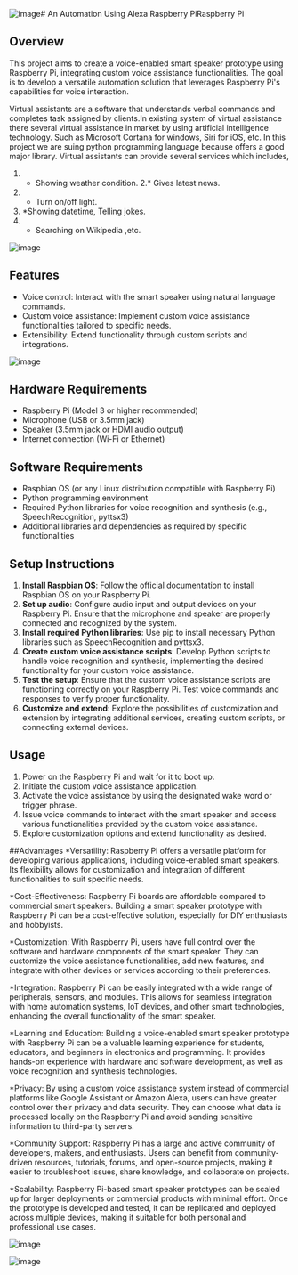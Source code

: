 ![image](https://github.com/gaikwad-kunal/Automation-Using-Alexa-Raspberry-Pi/assets/91978760/ab0958a1-5ead-4560-93bc-f07a398b8ad5)# An Automation Using Alexa Raspberry PiRaspberry Pi

## Overview
This project aims to create a voice-enabled smart speaker prototype using Raspberry Pi, integrating custom voice assistance functionalities. The goal is to develop a versatile automation solution that leverages Raspberry Pi's capabilities for voice interaction.

Virtual assistants are a software that understands verbal commands and completes task assigned by clients.In existing system of virtual assistance there several virtual assistance in market by using artificial intelligence technology. Such as Microsoft Cortana for windows, Siri for iOS, etc. In this project we are suing python programming language because offers a good major library. Virtual assistants can provide several services which includes,
1. * Showing weather condition.
2.* Gives latest news.
3. * Turn on/off light.
4. *Showing datetime, Telling jokes.
5. * Searching on Wikipedia ,etc.

![image](https://github.com/gaikwad-kunal/Automation-Using-Alexa-Raspberry-Pi/assets/91978760/8d259e89-fffe-4fee-909c-2aac6f7a8db1)



## Features
- Voice control: Interact with the smart speaker using natural language commands.
- Custom voice assistance: Implement custom voice assistance functionalities tailored to specific needs.
- Extensibility: Extend functionality through custom scripts and integrations.


![image](https://github.com/gaikwad-kunal/Automation-Using-Alexa-Raspberry-Pi/assets/91978760/cc05cb8d-535a-4db3-a3cc-a2a5a23aa56c)


## Hardware Requirements
- Raspberry Pi (Model 3 or higher recommended)
- Microphone (USB or 3.5mm jack)
- Speaker (3.5mm jack or HDMI audio output)
- Internet connection (Wi-Fi or Ethernet)

## Software Requirements
- Raspbian OS (or any Linux distribution compatible with Raspberry Pi)
- Python programming environment
- Required Python libraries for voice recognition and synthesis (e.g., SpeechRecognition, pyttsx3)
- Additional libraries and dependencies as required by specific functionalities

## Setup Instructions
1. **Install Raspbian OS**: Follow the official documentation to install Raspbian OS on your Raspberry Pi.
2. **Set up audio**: Configure audio input and output devices on your Raspberry Pi. Ensure that the microphone and speaker are properly connected and recognized by the system.
3. **Install required Python libraries**: Use pip to install necessary Python libraries such as SpeechRecognition and pyttsx3.
4. **Create custom voice assistance scripts**: Develop Python scripts to handle voice recognition and synthesis, implementing the desired functionality for your custom voice assistance.
5. **Test the setup**: Ensure that the custom voice assistance scripts are functioning correctly on your Raspberry Pi. Test voice commands and responses to verify proper functionality.
6. **Customize and extend**: Explore the possibilities of customization and extension by integrating additional services, creating custom scripts, or connecting external devices.

## Usage
1. Power on the Raspberry Pi and wait for it to boot up.
2. Initiate the custom voice assistance application.
3. Activate the voice assistance by using the designated wake word or trigger phrase.
4. Issue voice commands to interact with the smart speaker and access various functionalities provided by the custom voice assistance.
5. Explore customization options and extend functionality as desired.

##Advantages
*Versatility: Raspberry Pi offers a versatile platform for developing various applications, including voice-enabled smart speakers. Its flexibility allows for customization and integration of different functionalities to suit specific needs.

*Cost-Effectiveness: Raspberry Pi boards are affordable compared to commercial smart speakers. Building a smart speaker prototype with Raspberry Pi can be a cost-effective solution, especially for DIY enthusiasts and hobbyists.

*Customization: With Raspberry Pi, users have full control over the software and hardware components of the smart speaker. They can customize the voice assistance functionalities, add new features, and integrate with other devices or services according to their preferences.

*Integration: Raspberry Pi can be easily integrated with a wide range of peripherals, sensors, and modules. This allows for seamless integration with home automation systems, IoT devices, and other smart technologies, enhancing the overall functionality of the smart speaker.

*Learning and Education: Building a voice-enabled smart speaker prototype with Raspberry Pi can be a valuable learning experience for students, educators, and beginners in electronics and programming. It provides hands-on experience with hardware and software development, as well as voice recognition and synthesis technologies.

*Privacy: By using a custom voice assistance system instead of commercial platforms like Google Assistant or Amazon Alexa, users can have greater control over their privacy and data security. They can choose what data is processed locally on the Raspberry Pi and avoid sending sensitive information to third-party servers.

*Community Support: Raspberry Pi has a large and active community of developers, makers, and enthusiasts. Users can benefit from community-driven resources, tutorials, forums, and open-source projects, making it easier to troubleshoot issues, share knowledge, and collaborate on projects.

*Scalability: Raspberry Pi-based smart speaker prototypes can be scaled up for larger deployments or commercial products with minimal effort. Once the prototype is developed and tested, it can be replicated and deployed across multiple devices, making it suitable for both personal and professional use cases.

![image](https://github.com/gaikwad-kunal/Automation-Using-Alexa-Raspberry-Pi/assets/91978760/8bc2e359-8ced-433e-bb91-4f2c0719c1d8)

![image](https://github.com/gaikwad-kunal/Automation-Using-Alexa-Raspberry-Pi/assets/91978760/be4740c6-1dcb-4ca6-bc47-25f40457c96e)

